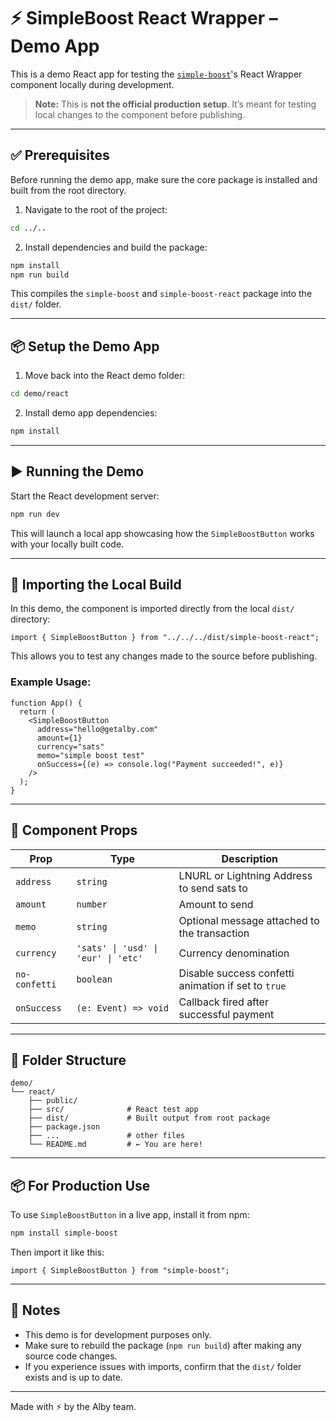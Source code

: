 # ⚡ SimpleBoost React Wrapper – Demo App

This is a demo React app for testing the [`simple-boost`](https://www.npmjs.com/package/simple-boost)'s React Wrapper component locally during development.

> **Note:** This is **not the official production setup**.
> It’s meant for testing local changes to the component before publishing.

---

## ✅ Prerequisites

Before running the demo app, make sure the core package is installed and built from the root directory.

1. Navigate to the root of the project:

```bash
cd ../..
```

2. Install dependencies and build the package:

```bash
npm install
npm run build
```

This compiles the `simple-boost` and `simple-boost-react` package into the `dist/` folder.

---

## 📦 Setup the Demo App

1. Move back into the React demo folder:

```bash
cd demo/react
```

2. Install demo app dependencies:

```bash
npm install
```

---

## ▶️ Running the Demo

Start the React development server:

```bash
npm run dev
```

This will launch a local app showcasing how the `SimpleBoostButton` works with your locally built code.

---

## 🧪 Importing the Local Build

In this demo, the component is imported directly from the local `dist/` directory:

```tsx
import { SimpleBoostButton } from "../../../dist/simple-boost-react";
```

This allows you to test any changes made to the source before publishing.

### Example Usage:

```tsx
function App() {
  return (
    <SimpleBoostButton
      address="hello@getalby.com"
      amount={1}
      currency="sats"
      memo="simple boost test"
      onSuccess={(e) => console.log("Payment succeeded!", e)}
    />
  );
}
```

---

## 🧩 Component Props

| Prop          | Type                                | Description                                         |
| ------------- | ----------------------------------- | --------------------------------------------------- |
| `address`     | `string`                            | LNURL or Lightning Address to send sats to          |
| `amount`      | `number`                            | Amount to send                                      |
| `memo`        | `string`                            | Optional message attached to the transaction        |
| `currency`    | `'sats' \| 'usd' \| 'eur' \| 'etc'` | Currency denomination                               |
| `no-confetti` | `boolean`                           | Disable success confetti animation if set to `true` |
| `onSuccess`   | `(e: Event) => void`                | Callback fired after successful payment             |

---

## 📁 Folder Structure

```
demo/
└── react/
    ├── public/
    ├── src/              # React test app
    ├── dist/             # Built output from root package
    ├── package.json
    ├── ...               # other files
    └── README.md         # ← You are here!
```

---

## 📦 For Production Use

To use `SimpleBoostButton` in a live app, install it from npm:

```bash
npm install simple-boost
```

Then import it like this:

```tsx
import { SimpleBoostButton } from "simple-boost";
```

---

## 🧠 Notes

* This demo is for development purposes only.
* Make sure to rebuild the package (`npm run build`) after making any source code changes.
* If you experience issues with imports, confirm that the `dist/` folder exists and is up to date.

---

Made with ⚡ by the Alby team.


